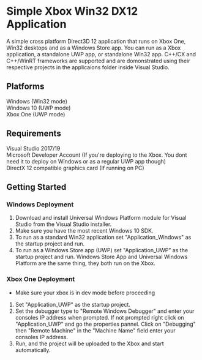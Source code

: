 # Simple Xbox Win32 DX12 Application
A simple cross platform Direct3D 12 application that runs on Xbox One, Win32 desktops and as a Windows Store app. You can run as a Xbox application, a standalone UWP app, or standalone Win32 app. C++/CX and C++/WinRT frameworks are supported and are domonstrated using their respective projects in the applicaions folder inside Visual Studio.

## Platforms
Windows (Win32 mode) <br/>
Windows 10 (UWP mode) <br/>
Xbox One (UWP mode) <br/>

## Requirements
Visual Studio 2017/19 <br/>
Microsoft Developer Account (If you're deploying to the Xbox. You dont need it to deploy on Windows or as a regular UWP app though) <br/>
DirectX 12 compatible graphics card (If running on PC) <br/>

## Getting Started
### Windows Deployment
1. Download and install Universal Windows Platform module for Visual Studio from the Visual Studio installer. <br/>
2. Make sure you have the most recent Windows 10 SDK. <br/>
3. To run as a standard Win32 application set "Application_Windows" as the startup project and run. <br/>
4. To run as a Windows Store app (UWP) set "Application_UWP" as the startup project and run. Windows Store App and Universal Windows Platform are the same thing, they both run on the Xbox. <br/>

### Xbox One Deployment
* Make sure your xbox is in dev mode before proceeding <br/>
1. Set "Application_UWP" as the startup project. <br/>
2. Set the debugger type to "Remote Windows Debugger" and enter your consoles IP address when prompted. If not prompted right click on "Application_UWP" and go the properties pannel. Click on "Debugging" then "Remote Machine" in the "Machine Name" field enter your consoles IP address. <br/>
3. Run, and the project will be uploaded to the Xbox and start automatically. <br/>
